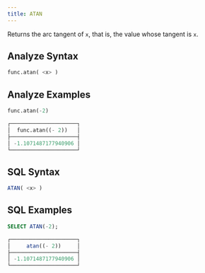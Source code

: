 ```yaml
---
title: ATAN
---
```


Returns the arc tangent of `x`, that is, the value whose tangent is `x`.

## Analyze Syntax

```python
func.atan( <x> )
```

## Analyze Examples

```python
func.atan(-2)

┌─────────────────────┐
│  func.atan((- 2))   │
├─────────────────────┤
│ -1.1071487177940906 │
└─────────────────────┘
```

## SQL Syntax

```sql
ATAN( <x> )
```

## SQL Examples

```sql
SELECT ATAN(-2);

┌─────────────────────┐
│     atan((- 2))     │
├─────────────────────┤
│ -1.1071487177940906 │
└─────────────────────┘
```